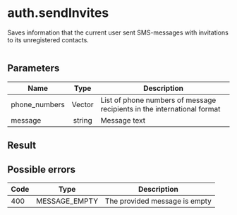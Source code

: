 # auth.sendInvites
Saves information that the current user sent SMS-messages with invitations to its unregistered contacts.

```

```

## Parameters
| Name | Type | Description |
| ---- | :----: | ----------- |
| phone_numbers | Vector<string> | List of phone numbers of message recipients in the international format |
| message | string | Message text |


## Result


## Possible errors
| Code | Type | Description |
| ---- | :----: | ----------- |
| 400 | MESSAGE_EMPTY | The provided message is empty |

